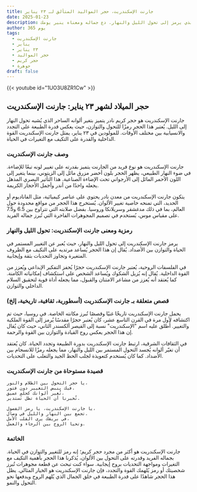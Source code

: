 ```yaml
---
title: جارنت الإسكندريت، حجر المواليد المتألق لـ ٢٣ يناير
date: 2025-01-23
description: اشعر بأهمية جارنت الإسكندريت، حجر المواليد لـ ٢٣ يناير الذي يرمز إلى تحول الليل والنهار. دع جماله ومعناه ينير يومك.
author: 365 يوم
tags:
  - جارنت الإسكندريت
  - يناير
  - ٢٣ يناير
  - حجر المواليد
  - حجر كريم
  - جوهرة
draft: false
---
```


{{< youtube id="1UO3U8ZR1Cw" >}}

## حجر الميلاد لشهر ٢٣ يناير: جارنت الإسكندريت

جارنت الإسكندريت هو حجر كريم نادر يتميز بتغير ألوانه الساحر الذي يُشبه تحول النهار إلى الليل. يُعتبر هذا الحجر رمزًا للتحول والتوازن، حيث يعكس قدرة الطبيعة على التجدد والانسيابية بين مختلف الأوقات. للمولودين في ٢٣ يناير، يمثل جارنت الإسكندريت القوة الداخلية والقدرة على التكيف مع التغيرات في الحياة.

### وصف جارنت الإسكندريت

جارنت الإسكندريت هو نوع فريد من الجارنت يتميز بقدرته على تغيير لونه تبعًا للإضاءة. في ضوء النهار الطبيعي، يظهر الحجر بلون أخضر مزرق مائل إلى الزيتوني، بينما يتغير إلى اللون الأحمر المائل إلى الأرجواني تحت الإضاءة الصناعية. هذا التأثير البصري المذهل يجعله واحدًا من أندر وأجمل الأحجار الكريمة.

يتكون جارنت الإسكندريت من معدن نادر يحتوي على عناصر كيميائية، مثل الفاناديوم أو الحديد، التي تمنحه خاصية تغيير الألوان. يُستخرج هذا الحجر من مواقع محدودة حول العالم، بما في ذلك مدغشقر وسريلانكا وروسيا. بفضل صلابته التي تتراوح بين 6.5 و7.5 على مقياس موس، يُستخدم في تصميم المجوهرات الفاخرة التي تُبرز جماله الفريد.

### رمزية ومعنى جارنت الإسكندريت: تحول الليل والنهار

يرمز جارنت الإسكندريت إلى تحول الليل والنهار، حيث يُعبر عن التغيير المستمر في الحياة والتوازن بين الأضداد. يُقال إن هذا الحجر يُساعد مرتديه على التكيف مع الظروف المتغيرة وتجاوز التحديات بثقة وإيجابية.

في الفلسفات الروحية، يُعتبر جارنت الإسكندريت حجرًا يُحفز التفكير الإبداعي ويُعزز من القوة الداخلية. يُقال إنه يُزيل الشكوك ويُساعد الشخص على استكشاف إمكانياته الكامنة. كما يُعتقد أنه يُعزز من مشاعر الامتنان والقبول، مما يجعله أداة قوية لتحقيق السلام الداخلي والتوازن.

### قصص متعلقة بـ جارنت الإسكندريت (أسطورية، ثقافية، تاريخية، إلخ)

يحمل جارنت الإسكندريت تاريخًا غنيًا وقصصًا تُبرز مكانته الخاصة. في روسيا، حيث تم اكتشافه لأول مرة في القرن التاسع عشر، كان يُعتبر حجرًا مقدسًا يُرمز إلى القوة الملكية والتغيير. أُطلق عليه اسم "الإسكندريت" نسبة إلى القيصر ألكسندر الثاني، حيث كان يُقال إن هذا الحجر يعكس روح القيادة والتوازن بين القوة والرحمة.

في الثقافات الشرقية، ارتبط جارنت الإسكندريت بدورة الطبيعة وتجدد الحياة. كان يُعتقد أن تغيّر ألوانه يُجسد التحول المستمر بين الليل والنهار، مما يجعله رمزًا للانسجام بين الأضداد. كما كان يُستخدم كتعويذة لجلب الحظ الجيد والتغلب على التحديات.

### قصيدة مستوحاة من جارنت الإسكندريت

```
يا حجر التحول بين الظلام والنور،
فيك ينبض التغيير دون فتور.
تُغير ألوانك كحلمٍ عميق،
تُخبرنا أن الحياة تظل تستدير.

يا جارنت الإسكندريت، يا رمز الفصول،
تجمع بين النهار والليل في وصال.
في بريقك يرى القلب الأمل،
وتحيا الروح بين الرجاء والعمل.
```

### الخاتمة

جارنت الإسكندريت هو أكثر من مجرد حجر كريم؛ إنه رمز للتغيير والتوازن في الحياة. بجماله الفريد وقدرته على التحول بين الألوان، يُذكرنا هذا الحجر بأهمية التكيف مع التغيرات ومواجهة التحديات بروح إيجابية. سواء كنت تبحث عن قطعة مجوهرات تُبرز شخصيتك أو رمز يُلهمك القوة والتجدد، فإن جارنت الإسكندريت هو الخيار المثالي. يظل هذا الحجر شاهدًا على قدرة الطبيعة في خلق الجمال الذي يُلهم الروح ويدفعها نحو التحول والنمو.
